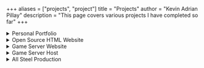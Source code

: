 +++
aliases = ["projects", "project"]
title = "Projects"
author = "Kevin Adrian Pillay"
description = "This page covers various projects I have completed so far"
+++

<details>
  <summary>Personal Portfolio</summary>
  
This is my personal portfolio website showcasing my resume and my devlog.
  
  - This is a static site using a theme called '[Risotto](https://github.com/joeroe/risotto)', a minimalist, responsive hugo theme inspired by terminal ricing aesthetics. It is hosted through Github Pages and Netlify, and can be accessed at https://kevinadrian.dev/

  - You can contact me via email using the following, kevin@kevinadrian.dev or contact@kevinadrian.dev
</details>

<details>
  <summary>Open Source HTML Website</summary>
  
This is a simple 4-page website made as an example for a tattoo parlour that can be used as a template for basically any website. This was done as practice and contains basic code and images. The code for this project is freely available for use by anyone. Although it is very basic, it was one of my first HTML websites done to practice <font color="red">HTML, CSS and a bit of Tailwind</font>.

  - The template is available on my [Github](https://github.com/kevinadrianpl/html-website).

![Basic HTML Website](https://user-images.githubusercontent.com/30116824/150646484-863595f3-ae6e-4248-ba46-db464bf8d3f4.png)
</details>

<details>
  <summary>Game Server Website</summary>
  
A small and very basic static website [template](https://github.com/alexcarpenter/nextjs-mdx-blog-theme) built with Next.js, MDX, and Tailwind CSS.

The main purpose of the website is to host my own written tutorials for the in-game server to help new players. It also lists the voting websites that players use for in-game rewards which also helps the server reach more players. At its peak, it has reached number 1 in South Africa, top 300 Towny servers in the world, and top 1000 servers in general. 
  
  - This is a basic project but very helpful to those that use the game server.

  - If you are interested, you can visit [Dxrery Networks](https://web.dxrery.cyou/).
</details>

<details>
  <summary>Game Server Host</summary>
  
I own, maintain and secure a small gaming server that runs Minecraft: Java Edition and is a Towny creation server hosted in South Africa with custom mod-like features and free time-based ranks in-game. 

The features of the game server contain custom player jobs, a questing system, a free battlepass, player and server shops, a claiming system based on creating a town and a community within that town, the mod-like plugin Slimefun, and much more. It currently runs [PaperMC](https://papermc.io/downloads/paper) which is a fork of Spigot, designed to greatly improve performance and offer more advanced features and API. 

Many of the Java based plugins that run on the server are open source while many others are premium plugins from [Spigot](https://www.spigotmc.org/resources/). A few of these plugins I have coded myself using Java and are only available on this server, *for now*. 

This server was started in 2019 and has been online ever since, with an average daily user rate of 10 to 15 players, with the peak of over 100 players. 

This project is on-going indefinitely and most likely will not shut down any time soon since it is a used on a regular basis by South African players because there are not many other African based servers available. This helps the community with lower bandwidth that still want to play online with low ping.
  
  - If you are interested, it can be connected to via the IP <font color="red">play.dxrery.cyou</font>.

  - I have a community [Discord](https://discord.gg/Ubx7Tvu/) server if there are questions based on the server.
</details>

<details>
  <summary>All Steel Production</summary>
  
This is a website that I designed for a small/medium steel fabrication company and I currently maintain the website including security and changing/adding content to the website when requested by the company on a contract basis, done remotely. 
  
  - This is the website, [All Steel Production](https://www.aspkzn.co.za/). 

  - Currently it is built with Wordpress but I am in the process of a complete overhaul of this for security reasons.
</details>